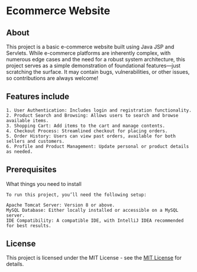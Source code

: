 # Ecommerce Website

## About

This project is a basic e-commerce website built using Java JSP and Servlets. 
While e-commerce platforms are inherently complex, with numerous edge cases and the need for a robust system architecture, 
this project serves as a simple demonstration of foundational features—just scratching the surface. 
It may contain bugs, vulnerabilities, or other issues, so contributions are always welcome!

## Features include

```
1. User Authentication: Includes login and registration functionality.
2. Product Search and Browsing: Allows users to search and browse available items.
3. Shopping Cart: Add items to the cart and manage contents.
4. Checkout Process: Streamlined checkout for placing orders.
5. Order History: Users can view past orders, available for both sellers and customers.
6. Profile and Product Management: Update personal or product details as needed.
```

## Prerequisites

What things you need to install

```
To run this project, you’ll need the following setup:

Apache Tomcat Server: Version 8 or above.
MySQL Database: Either locally installed or accessible on a MySQL server.
IDE Compatibility: A compatible IDE, with IntelliJ IDEA recommended for best results.
```

## License

This project is licensed under the MIT License - see
the [MIT License](./LICENSE) for details.
